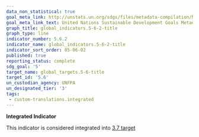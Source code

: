 ```yaml
---
data_non_statistical: true
goal_meta_link: http://unstats.un.org/sdgs/files/metadata-compilation/Metadata-Goal-5.pdf
goal_meta_link_text: United Nations Sustainable Development Goals Metadata (pdf 634kB)
graph_title: global_indicators.5-6-2-title
graph_type: line
indicator_number: 5.6.2
indicator_name: global_indicators.5-6-2-title
indicator_sort_order: 05-06-02
published: true
reporting_status: complete
sdg_goal: '5'
target_name: global_targets.5-6-title
target_id: '5.6'
un_custodian_agency: UNFPA
un_designated_tier: '3'
tags:
 - custom-translations.integrated
---
```

**Integrated Indicator**

This indicator is considered integrated into [3.7 target](/en/3)
